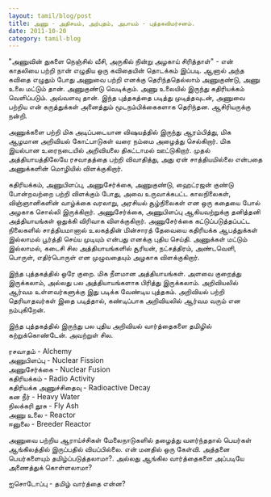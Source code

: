 ```yaml
---
layout: tamil/blog/post
title: அணு - அதிசயம், அற்புதம், அபாயம் - புத்தகவிமர்சனம்.
date: 2011-10-20
category: tamil-blog
---
```


"அணுவின் துகளை நெஞ்சில் வீசி, அருகில் நின்று அழகாய் சிரித்தாள்" - என் காதலியை பற்றி நான் எழுதிய ஒரு கவிதையின் தொடக்கம் இப்படி. ஆனால் அந்த கவிதை எழுதும் போது அணுவை பற்றி எனக்கு தெரிந்ததெல்லாம் அணுகுண்டு, அணு உலை மட்டும் தான். அணுகுண்டு வெடிக்கும். அணு உலையில் இருந்து கதிரியக்கம் வெளிப்படும். அவ்வளவு தான். இந்த புத்தகத்தை படித்து முடித்தவுடன், அணுவை பற்றிய என் கருத்துக்கள் அனைத்தும் மூடநம்பிக்கைகளாக தெரிந்தன. ஆசிரியருக்கு நன்றி.

அணுக்களை பற்றி மிக அடிப்படையான விஷயத்தில் இருந்து ஆரம்பித்து, மிக ஆழமான அறிவியல் கோட்பாடுகள் வரை நம்மை அழைத்து செல்கிறார். மிக இயல்பான உரைநடையில் அறிவியலை திகட்டாமல் ஊட்டுகிறார். முதல் அத்தியாயத்திலேயே ரசவாதத்தை பற்றி விவாதித்து, அது ஏன் சாத்தியமில்லை என்பதை அணுக்களின் மொழியில் விளக்குகிறார்.

கதிரியக்கம், அணுபிளப்பு, அணுசேர்க்கை, அணுகுண்டு, ஹைட்ரஜன் குண்டு போன்றவற்றை பற்றி விளக்கும் போது, அவை உருவாக்கபட்ட காலநிலைகள், விஞ்ஞானிகளின் வாழ்க்கை வரலாறு, அரசியல் சூழ்நிலைகள் என ஒரு கதையை போல் அழகாக சொல்லி இருக்கிறார். அணுசேர்க்கை, அணுபிளப்பு ஆகியவற்றுக்கு தனித்தனி அத்தியாயங்கள் ஒதுக்கி விரிவாக விளக்குகிறார். அணுசேர்க்கை கட்டுப்படுத்தப்பட்ட நிலைகளில் சாத்தியமானால் உலகத்தின் மின்சாரத் தேவையை கதிரியக்க ஆபத்துக்கள் இல்லாமல் பூர்த்தி செய்ய முடியும் என்பது எனக்கு புதிய செய்தி. அணுக்கள் மட்டும் இல்லாமல், கடைசி சில அத்தியாயங்களில் சூரியன், நட்சத்திரம், அண்டவெளி, பொருள், எதிர்பொருள் என முழுவதையும் அழகாக விளக்குகிறார்.

இந்த புத்தகத்தில் ஒரே குறை. மிக நீளமான அத்தியாயங்கள். அளவை குறைத்து இருக்கலாம், அல்லது பல அத்தியாயங்களாக பிரித்து இருக்கலாம். அறிவியலில் ஆர்வம உள்ளவர்களுக்கு இது படிக்க வேண்டிய புத்தகம். அறிவியல் பற்றி தெரியாதவர்கள் இதை படித்தால், கண்டிப்பாக அறிவியலில் ஆர்வம வரும் என நம்புகிறேன்.

இந்த புத்தகத்தில் இருந்து பல புதிய அறிவியல் வார்த்தைகளை தமிழில் கற்றுக்கொண்டேன். அவற்றுள் சில.

ரசவாதம் - Alchemy <br/>
அணுபிளப்பு - Nuclear Fission <br/>
அணுசேர்க்கை - Nuclear Fusion <br/>
கதிரியக்கம் - Radio Activity <br/>
கதிரியக்க அணுச்சிதைவு - Radioactive Decay <br/>
கன நீர் - Heavy Water <br/>
நிலக்கரி தூசு - Fly Ash <br/>
அணு உலை - Reactor <br/>
ஈனுலை - Breeder Reactor

அணுவை பற்றிய ஆராய்ச்சிகள் மேலைநாடுகளில் தழைத்து வளர்ந்ததால் பெயர்கள் ஆங்கிலத்தில் இருப்பதில் வியப்பில்லை. என் மனதில் ஒரு கேள்வி. அத்தனை பெயர்களையும் தமிழ்ப்படுத்தலாமா?. அல்லது ஆங்கில வார்த்தைகளை அப்படியே அணைத்துக் கொள்ளலாமா?

ஐசொடோப்பு - தமிழ் வார்த்தை என்ன?
